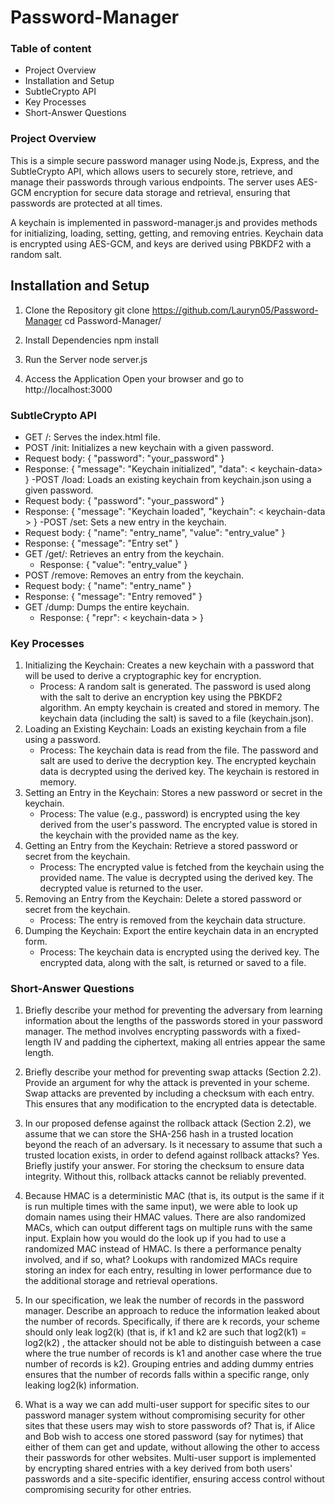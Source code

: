 # Password-Manager
### Table of content
- Project Overview
- Installation and Setup
- SubtleCrypto API
- Key Processes
- Short-Answer Questions

### Project Overview
This is a simple secure password manager using Node.js, Express, and the SubtleCrypto API, which allows users to securely store, retrieve, and manage their passwords through various endpoints. The server uses AES-GCM encryption for secure data storage and retrieval, ensuring that passwords are protected at all times.

A keychain is implemented in password-manager.js and provides methods for initializing, loading, setting, getting, and removing entries. Keychain data is encrypted using AES-GCM, and keys are derived using PBKDF2 with a random salt.

## Installation and Setup
1. Clone the Repository
git clone https://github.com/Lauryn05/Password-Manager
cd Password-Manager/

2.	Install Dependencies
npm install

3.	Run the Server
node server.js

4.	Access the Application
Open your browser and go to http://localhost:3000

### SubtleCrypto API
- GET /: Serves the index.html file.
- POST /init: Initializes a new keychain with a given password.
 - Request body: { "password": "your_password" }
 - Response: { "message": "Keychain initialized", "data": < keychain-data> }
-POST /load: Loads an existing keychain from keychain.json using a given password.
 - Request body: { "password": "your_password" }
 - Response: { "message": "Keychain loaded", "keychain": < keychain-data > }
-POST /set: Sets a new entry in the keychain.
 - Request body: { "name": "entry_name", "value": "entry_value" }
 - Response: { "message": "Entry set" }
- GET /get/: Retrieves an entry from the keychain.
  - Response: { "value": "entry_value" }
- POST /remove: Removes an entry from the keychain.
 - Request body: { "name": "entry_name" }
 - Response: { "message": "Entry removed" }
- GET /dump: Dumps the entire keychain.
  - Response: { "repr": < keychain-data > }

### Key Processes
1.	Initializing the Keychain: Creates a new keychain with a password that will be used to derive a cryptographic key for encryption.
    - Process:
    A random salt is generated.
    The password is used along with the salt to derive an encryption key using the PBKDF2 algorithm.
    An empty keychain is created and stored in memory.
    The keychain data (including the salt) is saved to a file (keychain.json).
2.	Loading an Existing Keychain: Loads an existing keychain from a file using a password.
    - Process:
    The keychain data is read from the file.
    The password and salt are used to derive the decryption key.
    The encrypted keychain data is decrypted using the derived key.
    The keychain is restored in memory.
3.	Setting an Entry in the Keychain: Stores a new password or secret in the keychain.
	- Process:
    The value (e.g., password) is encrypted using the key derived from the user's password.
    The encrypted value is stored in the keychain with the provided name as the key.
4.	Getting an Entry from the Keychain: Retrieve a stored password or secret from the keychain.
	- Process:
    The encrypted value is fetched from the keychain using the provided name.
    The value is decrypted using the derived key.
    The decrypted value is returned to the user.
5.	Removing an Entry from the Keychain: Delete a stored password or secret from the keychain.
	- Process: The entry is removed from the keychain data structure.
6.	Dumping the Keychain: Export the entire keychain data in an encrypted form.
	- Process:
	The keychain data is encrypted using the derived key.
	The encrypted data, along with the salt, is returned or saved to a file.

### Short-Answer Questions
1.	Briefly describe your method for preventing the adversary from learning information about the lengths of the passwords stored in your password manager.
The method involves encrypting passwords with a fixed-length IV and padding the ciphertext, making all entries appear the same length.

2.	Briefly describe your method for preventing swap attacks (Section 2.2). Provide an argument for why the attack is prevented in your scheme.
Swap attacks are prevented by including a checksum with each entry. This ensures that any modification to the encrypted data is detectable.

3.	In our proposed defense against the rollback attack (Section 2.2), we assume that we can store the SHA-256 hash in a trusted location beyond the reach of an adversary. Is it necessary to assume that such a trusted location exists, in order to defend against rollback attacks? Yes. Briefly justify your answer.
For storing the checksum to ensure data integrity. Without this, rollback attacks cannot be reliably prevented.

4.	Because HMAC is a deterministic MAC (that is, its output is the same if it is run multiple times with the same input), we were able to look up domain names using their HMAC values. There are also randomized MACs, which can output different tags on multiple runs with the same input. Explain how you would do the look up if you had to use a randomized MAC instead of HMAC. Is there a performance penalty involved, and if so, what?
Lookups with randomized MACs require storing an index for each entry, resulting in lower performance due to the additional storage and retrieval operations.

5.	In our specification, we leak the number of records in the password manager. Describe an approach to reduce the information leaked about the number of records. Specifically, if there are k records, your scheme should only leak log2(k) (that is, if k1 and k2 are such that log2(k1)   =   log2(k2) , the attacker should not be able to distinguish between a case where the true number of records is k1 and another case where the true number of records is k2).
Grouping entries and adding dummy entries ensures that the number of records falls within a specific range, only leaking log2(k) information.
 
6.	What is a way we can add multi-user support for specific sites to our password manager system without compromising security for other sites that these users may wish to store passwords of? That is, if Alice and Bob wish to access one stored password (say for nytimes) that either of them can get and update, without allowing the other to access their passwords for other websites.
Multi-user support is implemented by encrypting shared entries with a key derived from both users' passwords and a site-specific identifier, ensuring access control without compromising security for other entries.


